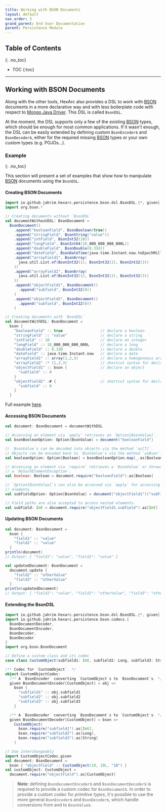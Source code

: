 ```yaml
---
title: Working with BSON Documents
layout: default
nav_order: 3
grand_parent: End User Documentation
parent: Persistence Module
---
```


## Table of Contents
{: .no_toc}

- TOC
{:toc}

---

## Working with BSON Documents

Along with the other tools, HexArc also provides a DSL to work with [BSON](https://bsonspec.org/)
documents in a more declarative way and with less boilerplate code with respect to
[Mongo Java Driver](https://www.mongodb.com/docs/drivers/java/sync/current/).
This DSL is called `BsonDSL`.

At the moment, the DSL supports only a few of the existing [BSON](https://bsonspec.org/) types, which
should be enough for most common applications. If it wasn't enough, the DSL can be easily extended by
defining custom `BsonEncoder`s and `BsonDecoder`s, either for the required missing
[BSON](https://bsonspec.org/) types or your own custom types (e.g. POJOs...).

### Example
{: .no_toc}

This section will present a set of examples that show how to manipulate [BSON](https://bsonspec.org/)
documents using the `BsonDSL`.

#### Creating BSON Documents

```scala
import io.github.jahrim.hexarc.persistence.bson.dsl.BsonDSL.{*, given}
import org.bson.*

// Creating documents without `BsonDSL`
val documentWithoutDSL: BsonDocument =
  BsonDocument()
    .append("booleanField", BsonBoolean(true))
    .append("stringField", BsonString("value"))
    .append("intField", BsonInt32(10))
    .append("longField", BsonInt64(10_000_000_000_000L))
    .append("doubleField", BsonDouble(0.33d))
    .append("dateField", BsonDateTime(java.time.Instant.now.toEpochMilli))
    .append("arrayField1", BsonArray(
      java.util.List.of(BsonInt32(1), BsonInt32(2), BsonInt32(3))
    ))
    .append("arrayField2", BsonArray(
      java.util.List.of(BsonInt32(1), BsonInt32(2), BsonInt32(3))
    ))
    .append("objectField1", BsonDocument()
      .append("subfield", BsonInt32(0))
    )
    .append("objectField2", BsonDocument()
      .append("subfield", BsonInt32(0))
    )

// Creating documents with `BsonDSL`
val documentWithDSL: BsonDocument = 
  bson {
    "booleanField" :: true                 // declare a boolean
    "stringField" :: "value"               // declare a string
    "intField" :: 10                       // declare an integer
    "longField" :: 10_000_000_000_000L     // declare a long
    "doubleField" :: 0.33D                 // declare a double
    "dateField" :: java.time.Instant.now   // declare a date
    "arrayField1" :: array(1,2,3)          // declare a homogeneous array
    "arrayField2" :* (1,2,3)               // shortcut syntax for declaring a homogeneous array
    "objectField1" :: bson {               // declare an object
      "subfield" :: 0
    }
    "objectField2" :# {                    // shortcut syntax for declaring an object
      "subfield" :: 0
    }       
  }
```

Full example [here](https://github.com/ldss-project/hexarc/blob/master/src/test/scala/io/github/jahrim/hexarc/persistence/bson/dsl/BsonDSLTest.scala).

#### Accessing BSON Documents

```scala
val document: BsonDocument = documentWithDSL

// Accessing an element via `apply` retrieves an `Option[BsonValue]`.
val bsonBooleanOption: Option[BsonValue] = document("booleanField")

// `BsonValue`s can be decoded into objects via the method `as[T]`.
// Objects can be encoded back to `BsonValue`s via the method `asBson`.
val booleanOption: Option[Boolean] = bsonBooleanOption.map(_.as[Boolean])

// Accessing an element via `require` retrieves a `BsonValue` or throws
// a `NoSuchElementException`.
val boolean: Boolean = document.require("booleanField").as[Boolean]

// `Option[BsonValue]`s can also be accessed via `apply` for accessing nested
// elements.
val subfieldOption: Option[BsonValue] = document("objectField1")("subField")

// Field paths are also accepted to access nested elements.
val subfield: Int = document.require("objectField1.subField").as[Int]
```

#### Updating BSON Documents

```scala
val document: BsonDocument =
  bson {
    "field1" :: "value"
    "field2" :: "value"
  }
println(document)
// Output: { "field1": "value", "field2": "value" }

val updatedDocument: BsonDocument = 
  document.update {
    "field2" :: "otherValue"
    "field3" :: "otherValue"
  }
println(updatedDocument)
// Output: { "field1": "value", "field2": "otherValue", "field3": "otherValue" }
```

#### Extending the BsonDSL

```scala
import io.github.jahrim.hexarc.persistence.bson.dsl.BsonDSL.{*, given}
import io.github.jahrim.hexarc.persistence.bson.codecs.{
  BsonDocumentDecoder, 
  BsonDocumentEncoder, 
  BsonDecoder, 
  BsonDecoder
}
import org.bson.BsonDocument

// Define a custom class and its codec
case class CustomObject(subfield1: Int, subfield2: Long, subfield3: String)

/** Codec for `CustomObject`. */
object CustomObjectCodec:
  /** A `BsonEncoder` converting `CustomObject`s to `BsonDocument`s. */
  given BsonDocumentEncoder[CustomObject] = obj =>
    bson {
      "subfield1" :: obj.subfield1
      "subfield2" :: obj.subfield2
      "subfield3" :: obj.subfield3
    }

  /** A `BsonDecoder` converting `BsonDocument`s to `CustomObject`s. */
  given BsonDocumentDecoder[CustomObject] = bson =>
    CustomObject(
      bson.require("subfield1").as[Int],
      bson.require("subfield2").as[Long],
      bson.require("subfield3").as[String]
    )

// Use interchangeably
import CustomObjectCodec.given
val document: BsonDocument = 
  bson { "objectField" :: CustomObject(10, 10L, "10") }
val customObject: CustomObject =
  document.require("objectField").as[CustomObject]
```

> **Note**: defining `BsonDocumentEncoder`s and `BsonDocumentDecoder`s is required
> to provide a custom codec for `BsonDocument`s. In order to provide a custom codec
> for _primitive types_, it's possible to use the more general `BsonEncoder`s and
> `BsonDecoder`s, which handle conversions from and to `BsonValue`s.
